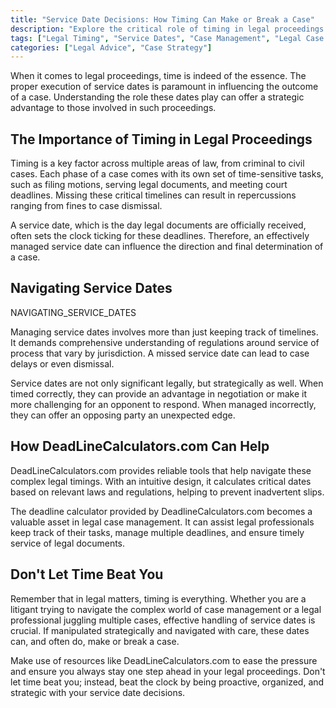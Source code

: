 ```yaml
---
title: "Service Date Decisions: How Timing Can Make or Break a Case"
description: "Explore the critical role of timing in legal proceedings with the service date. Discover how managing these dates effectively can determine the outcome of a case."
tags: ["Legal Timing", "Service Dates", "Case Management", "Legal Case Outcomes", "featured"]
categories: ["Legal Advice", "Case Strategy"]
---
```


When it comes to legal proceedings, time is indeed of the essence. The proper execution of service dates is paramount in influencing the outcome of a case. Understanding the role these dates play can offer a strategic advantage to those involved in such proceedings.

## The Importance of Timing in Legal Proceedings

Timing is a key factor across multiple areas of law, from criminal to civil cases. Each phase of a case comes with its own set of time-sensitive tasks, such as filing motions, serving legal documents, and meeting court deadlines. Missing these critical timelines can result in repercussions ranging from fines to case dismissal.

A service date, which is the day legal documents are officially received, often sets the clock ticking for these deadlines. Therefore, an effectively managed service date can influence the direction and final determination of a case.

## Navigating Service Dates

NAVIGATING_SERVICE_DATES

Managing service dates involves more than just keeping track of timelines. It demands comprehensive understanding of regulations around service of process that vary by jurisdiction. A missed service date can lead to case delays or even dismissal.

Service dates are not only significant legally, but strategically as well. When timed correctly, they can provide an advantage in negotiation or make it more challenging for an opponent to respond. When managed incorrectly, they can offer an opposing party an unexpected edge.

## How DeadLineCalculators.com Can Help

DeadLineCalculators.com provides reliable tools that help navigate these complex legal timings. With an intuitive design, it calculates critical dates based on relevant laws and regulations, helping to prevent inadvertent slips.

The deadline calculator provided by DeadlineCalculators.com becomes a valuable asset in legal case management. It can assist legal professionals keep track of their tasks, manage multiple deadlines, and ensure timely service of legal documents.

## Don't Let Time Beat You

Remember that in legal matters, timing is everything. Whether you are a litigant trying to navigate the complex world of case management or a legal professional juggling multiple cases, effective handling of service dates is crucial. If manipulated strategically and navigated with care, these dates can, and often do, make or break a case.

Make use of resources like DeadLineCalculators.com to ease the pressure and ensure you always stay one step ahead in your legal proceedings. Don't let time beat you; instead, beat the clock by being proactive, organized, and strategic with your service date decisions.
